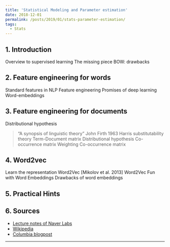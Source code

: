 ```yaml
---
title: 'Statistical Modeling and Parameter estimation'
date: 2018-12-01
permalink: /posts/2019/01/stats-parameter-estimation/
tags:
  - Stats
---
```


## 1. Introduction
Overview to supervised learning
The missing piece
BOW: drawbacks

## 2. Feature engineering for words
Standard features in NLP
Feature engineering
Promises of deep learning
Word-embeddings

## 3. Feature engineering for documents
Distributional hypothesis
> “A synopsis of linguistic theory” John Firth 1963
Harris substitutability theory
Term-Document matrix
Distributional hypothesis
Co-occurrence matrix
Weighting Co-occurrence matrix

## 4. Word2vec
Learn the representation
Word2Vec [Mikolov et al. 2013]
Word2Vec
Fun with Word Embeddings
Drawbacks of word embeddings

## 5. Practical Hints

## 6. Sources

- [Lecture notes of Naver Labs](http://www.europe.naverlabs.com/Research/Natural-Language-Processing)
- [Wikipedia](en.wikipedia.org)
- [Columbia blogpost](http://www.ee.columbia.edu/~stanchen/e6884/labs/lab3/x207.html)

------
